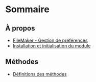 # Sommaire

## À propos

* [FileMaker - Gestion de préférences](README.md)
* [Installation et initialisation du module](/Install.md)

## Méthodes

* [Définitions des méthodes](methods.md)



